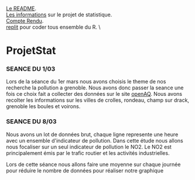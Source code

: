 [Le README](https://github.com/l3miage-gambiezj/ProjetStat/). \
[Les informations](https://github.com/l3miage-gambiezj/ProjetStat/blob/master/InfoProjet.md) sur le projet de statistique.\
[Compte Rendu](https://docs.google.com/document/d/1uJ8qKiBnoCDlUOT2wjCiRSdeRVSXhIKF8rwiTWketL4/edit?usp=sharing). \
[replit](https://replit.com/join/hqvavkggxy-jeromegambiez) pour coder tous ensemble du R. \

# ProjetStat


### SEANCE DU 1/03
Lors de la séance du 1er mars nous avons choisis le theme de nos recherche
la pollution a grenoble.
Nous avons donc passer la seance une fois ce choix fait a collecter des données sur le site [openAQ](https://openaq.org/#/location/3623).
Nous avons recolter les informations sur les villes de crolles, rondeau, champ sur drack, grenoble les boules et voirons.


### SEANCE DU 8/03
Nous avons un lot de données brut, chaque ligne represente une heure avec un ensemble d'indicateur de pollution. 
Dans cette étude nous allons nous focaliser sur un seul indicateur de pollution le NO2. 
Le NO2 est principalement émis par le trafic routier et les activités industrielles.

Lors de cette séance nous allons faire une moyenne sur chaque journée pour réduire le nombre de données pour réaliser notre graphique
